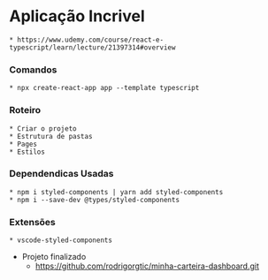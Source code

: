 # Aplicação Incrivel
    * https://www.udemy.com/course/react-e-typescript/learn/lecture/21397314#overview
### Comandos
    * npx create-react-app app --template typescript
### Roteiro
    * Criar o projeto
    * Estrutura de pastas
    * Pages
    * Estilos
### Dependendicas Usadas
    * npm i styled-components | yarn add styled-components
    * npm i --save-dev @types/styled-components
### Extensões
    * vscode-styled-components
    


* Projeto finalizado
    * https://github.com/rodrigorgtic/minha-carteira-dashboard.git

